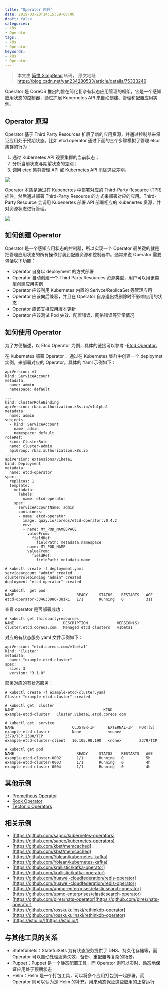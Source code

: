 ```yaml
---
title: "Operator 原理"
date: 2019-03-20T14:15:59+08:00
draft: false
categories:
- k8s
- Operator
tags:
- k8s
- Operator
keywords:
- k8s
- Operator
---
```


> 本文由 [简悦 SimpRead](http://ksria.com/simpread/) 转码， 原文地址 https://blog.csdn.net/yan234280533/article/details/75333246

Operator 是 CoreOS 推出的旨在简化复杂有状态应用管理的框架，它是一个感知应用状态的控制器，通过扩展 Kubernetes API 来自动创建、管理和配置应用实例。

## Operator 原理

Operator 基于 Third Party Resources 扩展了新的应用资源，并通过控制器来保证应用处于预期状态。比如 etcd operator 通过下面的三个步骤模拟了管理 etcd 集群的行为：

1.  通过 Kubernetes API 观察集群的当前状态；
2.  分析当前状态与期望状态的差别；
3.  调用 etcd 集群管理 API 或 Kubernetes API 消除这些差别。

![](https://img-blog.csdn.net/20170719091123592?watermark/2/text/aHR0cDovL2Jsb2cuY3Nkbi5uZXQveWFuMjM0MjgwNTMz/font/5a6L5L2T/fontsize/400/fill/I0JBQkFCMA==/dissolve/70/gravity/SouthEast)

Operator 本质是通过在 Kubenertes 中部署对应的 Third-Party Resource (TPR) 插件，然后通过部署 Third-Party Resource 的方式来部署对应的应用。Third-Party Resource 会调用 Kubenertes 部署 API 部署相应的 Kubenertes 资源，并对资源状态进行管理。

![](https://img-blog.csdn.net/20170719092402185?watermark/2/text/aHR0cDovL2Jsb2cuY3Nkbi5uZXQveWFuMjM0MjgwNTMz/font/5a6L5L2T/fontsize/400/fill/I0JBQkFCMA==/dissolve/70/gravity/SouthEast)

## 如何创建 Operator

Operator 是一个感知应用状态的控制器，所以实现一个 Operator 最关键的就是把管理应用状态的所有操作封装到配置资源和控制器中。通常来说 Operator 需要包括以下功能：

*   Operator 自身以 deployment 的方式部署
*   Operator 自动创建一个 Third Party Resources 资源类型，用户可以用该类型创建应用实例
*   Operator 应该利用 Kubernetes 内置的 Serivce/ReplicaSet 等管理应用
*   Operator 应该向后兼容，并且在 Operator 自身退出或删除时不影响应用的状态
*   Operator 应该支持应用版本更新
*   Operator 应该测试 Pod 失效、配置错误、网络错误等异常情况

## 如何使用 Operator

为了方便描述，以 Etcd Operator 为例，具体的链接可以参考 -[Etcd Operator](https://coreos.com/operators/etcd/docs/latest)。

在 Kubernetes 部署 Operator：
通过在 Kubernetes 集群中创建一个 deploymet 实例，来部署对应的 Operator。具体的 Yaml 示例如下：

```
apiVersion: v1
kind: ServiceAccount
metadata:
  name: admin
  namespace: default

---
kind: ClusterRoleBinding
apiVersion: rbac.authorization.k8s.io/v1alpha1
metadata:
  name: admin
subjects:
  - kind: ServiceAccount
    name: admin
    namespace: default
roleRef:
  kind: ClusterRole
  name: cluster-admin
  apiGroup: rbac.authorization.k8s.io
---
apiVersion: extensions/v1beta1
kind: Deployment
metadata:
  name: etcd-operator
spec:
  replicas: 1
  template:
    metadata:
      labels:
        name: etcd-operator
    spec:
      serviceAccountName: admin
      containers:
      - name: etcd-operator
        image: quay.io/coreos/etcd-operator:v0.4.2
        env:
        - name: MY_POD_NAMESPACE
          valueFrom:
            fieldRef:
              fieldPath: metadata.namespace
        - name: MY_POD_NAME
          valueFrom:
            fieldRef:
              fieldPath: metadata.name
```

```
# kubectl create -f deployment.yaml
serviceaccount "admin" created
clusterrolebinding "admin" created
deployment "etcd-operator" created

# kubectl  get pod 
NAME                            READY     STATUS    RESTARTS   AGE
etcd-operator-334633986-3nzk1   1/1       Running   0          31s
```

查看 operator 是否部署成功：

```
# kubectl get thirdpartyresources
NAME                      DESCRIPTION             VERSION(S)
cluster.etcd.coreos.com   Managed etcd clusters   v1beta1
```

对应的有状态服务 yaml 文件示例如下：

```
apiVersion: "etcd.coreos.com/v1beta1"
kind: "Cluster"
metadata:
  name: "example-etcd-cluster"
spec:
  size: 3
  version: "3.1.8"
```

部署对应的有状态服务：

```
# kubectl create -f example-etcd-cluster.yaml
Cluster "example-etcd-cluster" created

# kubectl get  cluster
NAME                                        KIND
example-etcd-cluster   Cluster.v1beta1.etcd.coreos.com

# kubectl get  service
NAME                          CLUSTER-IP      EXTERNAL-IP   PORT(S) 
example-etcd-cluster          None            <none>        2379/TCP,2380/TCP   
example-etcd-cluster-client   10.105.90.190   <none>        2379/TCP

# kubectl get pod
NAME                            READY     STATUS    RESTARTS   AGE
example-etcd-cluster-0002       1/1       Running   0          5h
example-etcd-cluster-0003       1/1       Running   0          4h
example-etcd-cluster-0004       1/1       Running   0          4h
```

## 其他示例

*   [Prometheus Operator](https://coreos.com/operators/prometheus/docs/latest)
*   [Rook Operator](https://github.com/rook/rook)
*   [Tectonic Operators](https://coreos.com/tectonic)

## 相关示例

*   [https://github.com/sapcc/kubernetes-operators](https://github.com/sapcc/kubernetes-operators)
*   [https://github.com/kbst/memcached](https://github.com/kbst/memcached)
*   [https://github.com/Yolean/kubernetes-kafka](https://github.com/Yolean/kubernetes-kafka)
*   [https://github.com/krallistic/kafka-operator](https://github.com/krallistic/kafka-operator)
*   [https://github.com/huawei-cloudfederation/redis-operator](https://github.com/huawei-cloudfederation/redis-operator)
*   [https://github.com/upmc-enterprises/elasticsearch-operator](https://github.com/upmc-enterprises/elasticsearch-operator)
*   [https://github.com/pires/nats-operator](https://github.com/pires/nats-operator)
*   [https://github.com/rosskukulinski/rethinkdb-operator](https://github.com/rosskukulinski/rethinkdb-operator)
*   [https://istio.io/](https://istio.io/)

## 与其他工具的关系

*   StatefulSets：StatefulSets 为有状态服务提供了 DNS、持久化存储等，而 Operator 可以自动处理服务失效、备份、重配置等复杂的场景。
*   Puppet：Puppet 是一个静态配置工具，而 Operator 则可以实时、动态地保证应用处于预期状态
*   Helm：Helm 是一个打包工具，可以将多个应用打包到一起部署，而 Operator 则可以认为是 Helm 的补充，用来动态保证这些应用的正常运行